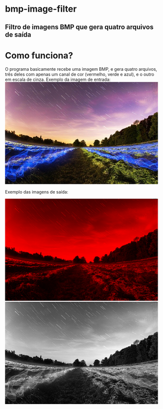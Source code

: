 # bmp-image-filter
## Filtro de imagens BMP que gera quatro arquivos de saída

# Como funciona?
O programa basicamente recebe uma imagem BMP, e gera quatro arquivos, três deles com apenas um canal de cor (vermelho, verde e azul), e o outro em escala de cinza.
Exemplo da imagem de entrada:
<img src="imgs/test_img.bmp">

Exemplo das imagens de saída:

<img src="imgs/test_img_R.bmp">
<img src="imgs/test_img_gs.bmp">

